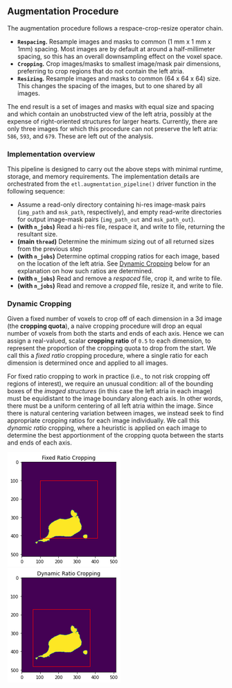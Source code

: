## Augmentation Procedure
The augmentation procedure follows a respace-crop-resize operator chain.

- **`Respacing`.** Resample images and masks to common (1 mm x 1 mm x 1mm) spacing. Most images are by default at around a half-millimeter spacing, so this has an overall downsampling effect on the voxel space.
- **`Cropping`.** Crop images/masks to smallest image/mask pair dimensions, preferring to crop regions that do not contain the left atria.
- **`Resizing`.** Resample images and masks to common (64 x 64 x 64) size. This changes the spacing of the images, but to one shared by all images.

The end result is a set of images and masks with equal size and spacing and which contain an unobstructed view of the left atria, possibly at the expense of right-oriented structures for larger hearts. Currently, there are only three images for which this procedure can not preserve the left atria: `586`, `593`, and `679`. These are left out of the analysis.

### Implementation overview

This pipeline is designed to carry out the above steps with minimal runtime, storage, and memory requirements. The implementation details are orchestrated from the `etl.augmentation_pipeline()` driver function in the following sequence:
- Assume a read-only directory containing hi-res image-mask pairs (`img_path` and `msk_path`, respectively), and empty read-write directories for output image-mask pairs (`img_path_out` and `msk_path_out`).
- **(with `n_jobs`)** Read a hi-res file, respace it, and write to file, returning the resultant size.
- **(main `thread`)** Determine the minimum sizing out of all returned sizes from the previous step
- **(with `n_jobs`)** Determine optimal cropping ratios for each image, based on the location of the left atria. See [Dynamic Cropping](#dynamic_cropping) below for an explanation on how such ratios are determined.
- **(with `n_jobs`)** Read and remove a *respaced* file, crop it, and write to file.
- **(with `n_jobs`)** Read and remove a *cropped* file, resize it, and write to file.


### Dynamic Cropping

Given a fixed number of voxels to crop off of each dimension in a 3d image (the **cropping quota**), a naive cropping procedure will drop an equal number of voxels from both the starts and ends of each axis. Hence we can assign a real-valued, scalar **cropping ratio** of `0.5` to each dimension, to represent the proportion of the cropping quota to drop from the start. We call this a *fixed ratio* cropping procedure, where a single ratio for each dimension is determined once and applied to all images.

For fixed ratio cropping to work in practice (i.e., to not risk cropping off regions of interest), we require an unusual condition: all of the bounding boxes of the *imaged structures* (in this case the left atria in each image) must be equidistant to the image boundary along each axis. In other words, there must be a uniform centering of all left atria within the image. Since there is natural centering variation between images, we instead seek to find appropriate cropping ratios for each image individually. We call this *dynamic ratio* cropping, where a heuristic is applied on each image to determine the best apportionment of the cropping quota between the starts and ends of each axis.

![Fixed Ratio Cropping](https://raw.githubusercontent.com/pkla/laseg/master/diagrams/fixed_ratio_cropping.png) ![Dynamic Ratio Cropping](https://raw.githubusercontent.com/pkla/laseg/master/diagrams/dynamic_ratio_cropping.png)